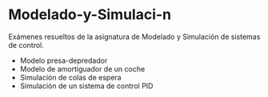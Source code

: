 # Modelado-y-Simulaci-n
Exámenes resueltos de la asignatura de Modelado y Simulación de sistemas de control.
- Modelo presa-depredador
- Modelo de amortiguador de un coche
- Simulación de colas de espera
- Simulación de un sistema de control PID
